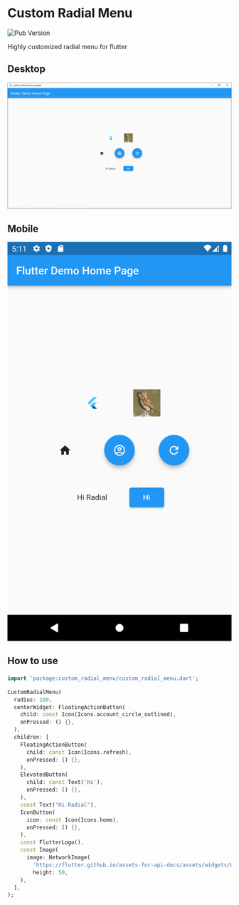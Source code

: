 # Custom Radial Menu
![Pub Version](https://img.shields.io:/pub/v/custom_radial_menu)

Highly customized radial menu for flutter

## Desktop

<img src="https://github.com/RicardoRB/custom_radial_menu/blob/main/screenshots/capture1.png"/>

## Mobile

<img src="https://github.com/RicardoRB/custom_radial_menu/blob/main/screenshots/capture2.png"/>

## How to use

```dart
import 'package:custom_radial_menu/custom_radial_menu.dart';

```


```dart
CustomRadialMenu(
  radius: 100,
  centerWidget: FloatingActionButton(
    child: const Icon(Icons.account_circle_outlined),
    onPressed: () {},
  ),
  children: [
    FloatingActionButton(
      child: const Icon(Icons.refresh),
      onPressed: () {},
    ),
    ElevatedButton(
      child: const Text('Hi'),
      onPressed: () {},
    ),
    const Text("Hi Radial"),
    IconButton(
      icon: const Icon(Icons.home),
      onPressed: () {},
    ),
    const FlutterLogo(),
    const Image(
      image: NetworkImage(
        'https://flutter.github.io/assets-for-api-docs/assets/widgets/owl.jpg'),
        height: 50,
    ),
  ],
);
```

